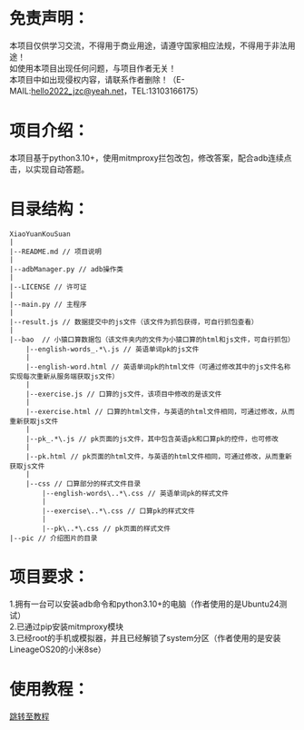 <a id="主页"></a>
# 免责声明：
  本项目仅供学习交流，不得用于商业用途，请遵守国家相应法规，不得用于非法用途！  
  如使用本项目出现任何问题，与项目作者无关！  
  本项目中如出现侵权内容，请联系作者删除！（E-MAIL:hello2022_jzc@yeah.net，TEL:13103166175）  

# 项目介绍：
  本项目基于python3.10+，使用mitmproxy拦包改包，修改答案，配合adb连续点击，以实现自动答题。

# 目录结构：
    XiaoYuanKouSuan  
    |  
    |--README.md // 项目说明  
    |  
    |--adbManager.py // adb操作类  
    |  
    |--LICENSE // 许可证  
    |  
    |--main.py // 主程序  
    |  
    |--result.js // 数据提交中的js文件（该文件为抓包获得，可自行抓包查看）  
    |  
    |--bao  // 小猿口算数据包（该文件夹内的文件为小猿口算的html和js文件，可自行抓包）  
        |--english-words_.*\.js // 英语单词pk的js文件  
        |  
        |--english-word.html // 英语单词pk的html文件（可通过修改其中的js文件名称实现每次重新从服务端获取js文件）  
        |  
        |--exercise.js // 口算的js文件，该项目中修改的是该文件  
        |  
        |--exercise.html // 口算的html文件，与英语的html文件相同，可通过修改，从而重新获取js文件  
        |  
        |--pk_.*\.js // pk页面的js文件，其中包含英语pk和口算pk的控件，也可修改  
        |  
        |--pk.html // pk页面的html文件，与英语的html文件相同，可通过修改，从而重新获取js文件  
        |  
        |--css // 口算部分的样式文件目录  
            |--english-words\..*\.css // 英语单词pk的样式文件  
            |  
            |--exercise\..*\.css // 口算pk的样式文件  
            |  
            |--pk\..*\.css // pk页面的样式文件  
    |--pic // 介绍图片的目录

# 项目要求：
  1.拥有一台可以安装adb命令和python3.10+的电脑（作者使用的是Ubuntu24测试）  
  2.已通过pip安装mitmproxy模块  
  3.已经root的手机或模拟器，并且已经解锁了system分区（作者使用的是安装LineageOS20的小米8se）  

# 使用教程：
  [跳转至教程](tutorial)
